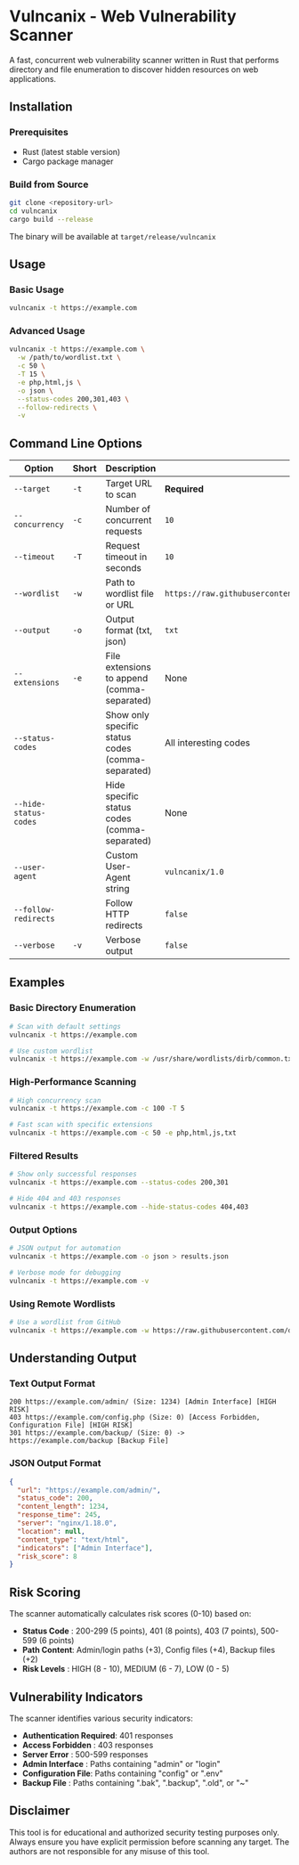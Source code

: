 # Vulncanix - Web Vulnerability Scanner

A fast, concurrent web vulnerability scanner written in Rust that performs directory and file enumeration to discover hidden resources on web applications.

## Installation

### Prerequisites

- Rust (latest stable version)
- Cargo package manager

### Build from Source

```bash
git clone <repository-url>
cd vulncanix
cargo build --release
```

The binary will be available at `target/release/vulncanix`

## Usage

### Basic Usage

```bash
vulncanix -t https://example.com
```

### Advanced Usage

```bash
vulncanix -t https://example.com \
  -w /path/to/wordlist.txt \
  -c 50 \
  -T 15 \
  -e php,html,js \
  -o json \
  --status-codes 200,301,403 \
  --follow-redirects \
  -v
```

## Command Line Options

| Option | Short | Description | Default |
|--------|--------|-------------|---------|
| `--target` | `-t` | Target URL to scan | **Required** |
| `--concurrency` | `-c` | Number of concurrent requests | `10` |
| `--timeout` | `-T` | Request timeout in seconds | `10` |
| `--wordlist` | `-w` | Path to wordlist file or URL | `https://raw.githubusercontent.com/Bo0oM/fuzz.txt/master/fuzz.txt` |
| `--output` | `-o` | Output format (txt, json) | `txt` |
| `--extensions` | `-e` | File extensions to append (comma-separated) | None |
| `--status-codes` | | Show only specific status codes (comma-separated) | All interesting codes |
| `--hide-status-codes` | | Hide specific status codes (comma-separated) | None |
| `--user-agent` | | Custom User-Agent string | `vulncanix/1.0` |
| `--follow-redirects` | | Follow HTTP redirects | `false` |
| `--verbose` | `-v` | Verbose output | `false` |

## Examples

### Basic Directory Enumeration

```bash
# Scan with default settings
vulncanix -t https://example.com

# Use custom wordlist
vulncanix -t https://example.com -w /usr/share/wordlists/dirb/common.txt
```

### High-Performance Scanning

```bash
# High concurrency scan
vulncanix -t https://example.com -c 100 -T 5

# Fast scan with specific extensions
vulncanix -t https://example.com -c 50 -e php,html,js,txt
```

### Filtered Results

```bash
# Show only successful responses
vulncanix -t https://example.com --status-codes 200,301

# Hide 404 and 403 responses
vulncanix -t https://example.com --hide-status-codes 404,403
```

### Output Options

```bash
# JSON output for automation
vulncanix -t https://example.com -o json > results.json

# Verbose mode for debugging
vulncanix -t https://example.com -v
```

### Using Remote Wordlists

```bash
# Use a wordlist from GitHub
vulncanix -t https://example.com -w https://raw.githubusercontent.com/danielmiessler/SecLists/master/Discovery/Web-Content/directory-list-2.3-medium.txt
```

## Understanding Output

### Text Output Format

```
200 https://example.com/admin/ (Size: 1234) [Admin Interface] [HIGH RISK]
403 https://example.com/config.php (Size: 0) [Access Forbidden, Configuration File] [HIGH RISK]
301 https://example.com/backup/ (Size: 0) -> https://example.com/backup [Backup File]
```

### JSON Output Format

```json
{
  "url": "https://example.com/admin/",
  "status_code": 200,
  "content_length": 1234,
  "response_time": 245,
  "server": "nginx/1.18.0",
  "location": null,
  "content_type": "text/html",
  "indicators": ["Admin Interface"],
  "risk_score": 8
}
```

## Risk Scoring

The scanner automatically calculates risk scores (0-10) based on:

- **Status Code** : 200-299 (5 points), 401 (8 points), 403 (7 points), 500-599 (6 points)
- **Path Content**: Admin/login paths (+3), Config files (+4), Backup files (+2)
- **Risk Levels** : HIGH (8 - 10), MEDIUM (6 - 7), LOW (0 - 5)

## Vulnerability Indicators

The scanner identifies various security indicators:

- **Authentication Required**: 401 responses
- **Access Forbidden**  : 403 responses  
- **Server Error**      : 500-599 responses
- **Admin Interface**   : Paths containing "admin" or "login"
- **Configuration File**: Paths containing "config" or ".env"
- **Backup File**       : Paths containing ".bak", ".backup", ".old", or "~"

## Disclaimer

This tool is for educational and authorized security testing purposes only. Always ensure you have explicit permission before scanning any target. The authors are not responsible for any misuse of this tool.
